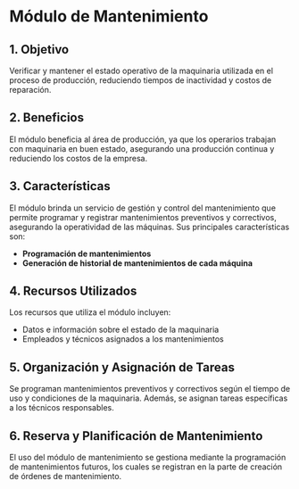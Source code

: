 # Módulo de Mantenimiento

## 1. Objetivo
Verificar y mantener el estado operativo de la maquinaria utilizada en el proceso de producción, reduciendo tiempos de inactividad y costos de reparación.

## 2. Beneficios
El módulo beneficia al área de producción, ya que los operarios trabajan con maquinaria en buen estado, asegurando una producción continua y reduciendo los costos de la empresa.

## 3. Características
El módulo brinda un servicio de gestión y control del mantenimiento que permite programar y registrar mantenimientos preventivos y correctivos, asegurando la operatividad de las máquinas. Sus principales características son:

- **Programación de mantenimientos**
- **Generación de historial de mantenimientos de cada máquina**

## 4. Recursos Utilizados
Los recursos que utiliza el módulo incluyen:

- Datos e información sobre el estado de la maquinaria
- Empleados y técnicos asignados a los mantenimientos

## 5. Organización y Asignación de Tareas
Se programan mantenimientos preventivos y correctivos según el tiempo de uso y condiciones de la maquinaria. Además, se asignan tareas específicas a los técnicos responsables.

## 6. Reserva y Planificación de Mantenimiento
El uso del módulo de mantenimiento se gestiona mediante la programación de mantenimientos futuros, los cuales se registran en la parte de creación de órdenes de mantenimiento.
